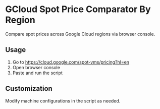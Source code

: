 # GCloud Spot Price Comparator By Region
Compare spot prices across Google Cloud regions via browser console.

## Usage
1. Go to https://cloud.google.com/spot-vms/pricing?hl=en
2. Open browser console
3. Paste and run the script

## Customization
Modify machine configurations in the script as needed.